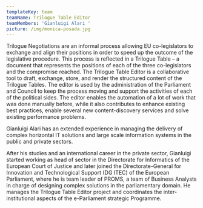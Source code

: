 ```yaml
---
templateKey: team
teamName: Trilogue Table Editor
teamMembers: 'Gianluigi Alari '
picture: /img/monica-posada.jpg
---
```

Trilogue Negotiations are an informal process allowing EU co-legislators to exchange and align their positions in order to speed up the outcome of the legislative procedure. This process is reflected in a Trilogue Table – a document that represents the positions of each of the three co-legislators and the compromise reached. The Trilogue Table Editor is a collaborative tool to draft, exchange, store, and render the structured content of the Trilogue Tables. The editor is used by the administration of the Parliament and Council to keep the process moving and support the activities of each of the political sides. The editor enables the automation of a lot of work that was done manually before, while it also contributes to enhance existing best practices, enable several new content-discovery services and solve existing performance problems.



Gianluigi Alari has an extended experience in managing the delivery of complex horizontal IT solutions and large scale information systems in the public and private sectors.



After his studies and an international career in the private sector, Gianluigi started working as head of sector in the Directorate for Informatics of the European Court of Justice and later joined the Directorate-General for Innovation and Technological Support (DG ITEC) of the European Parliament, where he is team leader of PROMS, a team of Business Analysts in charge of designing complex solutions in the parliamentary domain. He manages the Trilogue Table Editor project and coordinates the inter-institutional aspects of the e-Parliament strategic Programme.
